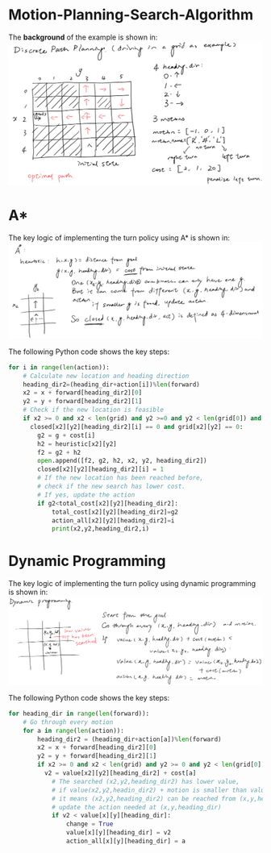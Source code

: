 # Motion-Planning-Search-Algorithm
The **background** of the example is shown in:
![Turn Policy on Grid](Turn_policy_on_grid.png)

# A* 
The key logic of implementing the turn policy using A* is shown in:
![A* detail](A_star_detail.png) 

The following Python code shows the key steps:  
```python
for i in range(len(action)):
    # Calculate new location and heading direction
    heading_dir2=(heading_dir+action[i])%len(forward)
    x2 = x + forward[heading_dir2][0]
    y2 = y + forward[heading_dir2][1]
    # Check if the new location is feasible
    if x2 >= 0 and x2 < len(grid) and y2 >=0 and y2 < len(grid[0]) and \
      closed[x2][y2][heading_dir2][i] == 0 and grid[x2][y2] == 0:
        g2 = g + cost[i] 
        h2 = heuristic[x2][y2]
        f2 = g2 + h2
        open.append([f2, g2, h2, x2, y2, heading_dir2])
        closed[x2][y2][heading_dir2][i] = 1
        # If the new location has been reached before,
        # check if the new search has lower cost.
        # If yes, update the action
        if g2<total_cost[x2][y2][heading_dir2]:
            total_cost[x2][y2][heading_dir2]=g2
            action_all[x2][y2][heading_dir2]=i
            print(x2,y2,heading_dir2,i)
```

# Dynamic Programming
The key logic of implementing the turn policy using dynamic programming is shown in:
![Dynamic programming detail](Dynamic_programming_detail.png) 

The following Python code shows the key steps:
```python
for heading_dir in range(len(forward)):
    # Go through every motion
    for a in range(len(action)):
        heading_dir2 = (heading_dir+action[a])%len(forward)
        x2 = x + forward[heading_dir2][0]
        y2 = y + forward[heading_dir2][1]
        if x2 >= 0 and x2 < len(grid) and y2 >= 0 and y2 < len(grid[0]) and grid[x2][y2] == 0:
          v2 = value[x2][y2][heading_dir2] + cost[a]
            # The searched (x2,y2,heading_dir2) has lower value,
            # if value(x2,y2,headin_dir2) + motion is smaller than value(x,y,heading_dir),
            # it means (x2,y2,heading_dir2) can be reached from (x,y,heading_dir) + motion at lower cost
            # update the action needed at (x,y,heading_dir)
            if v2 < value[x][y][heading_dir]:
                change = True
                value[x][y][heading_dir] = v2
                action_all[x][y][heading_dir] = a
```

